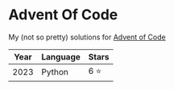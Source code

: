 # Advent Of Code

My (not so pretty) solutions for [Advent of Code](https://adventofcode.com/)

|Year|Language|Stars|
|---|---|---|
|2023|Python|6 ⭐|

